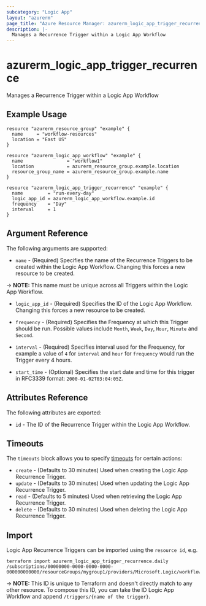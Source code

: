 ```yaml
---
subcategory: "Logic App"
layout: "azurerm"
page_title: "Azure Resource Manager: azurerm_logic_app_trigger_recurrence"
description: |-
  Manages a Recurrence Trigger within a Logic App Workflow
---
```


# azurerm_logic_app_trigger_recurrence

Manages a Recurrence Trigger within a Logic App Workflow

## Example Usage

```hcl
resource "azurerm_resource_group" "example" {
  name     = "workflow-resources"
  location = "East US"
}

resource "azurerm_logic_app_workflow" "example" {
  name                = "workflow1"
  location            = azurerm_resource_group.example.location
  resource_group_name = azurerm_resource_group.example.name
}

resource "azurerm_logic_app_trigger_recurrence" "example" {
  name         = "run-every-day"
  logic_app_id = azurerm_logic_app_workflow.example.id
  frequency    = "Day"
  interval     = 1
}
```

## Argument Reference

The following arguments are supported:

* `name` - (Required) Specifies the name of the Recurrence Triggers to be created within the Logic App Workflow. Changing this forces a new resource to be created.

-> **NOTE:** This name must be unique across all Triggers within the Logic App Workflow.

* `logic_app_id` - (Required) Specifies the ID of the Logic App Workflow. Changing this forces a new resource to be created.

* `frequency` - (Required) Specifies the Frequency at which this Trigger should be run. Possible values include `Month`, `Week`, `Day`, `Hour`, `Minute` and `Second`.

* `interval` - (Required) Specifies interval used for the Frequency, for example a value of `4` for `interval` and `hour` for `frequency` would run the Trigger every 4 hours.

* `start_time` - (Optional) Specifies the start date and time for this trigger in RFC3339 format: `2000-01-02T03:04:05Z`.

## Attributes Reference

The following attributes are exported:

* `id` - The ID of the Recurrence Trigger within the Logic App Workflow.

## Timeouts

The `timeouts` block allows you to specify [timeouts](https://www.terraform.io/docs/configuration/resources.html#timeouts) for certain actions:

* `create` - (Defaults to 30 minutes) Used when creating the Logic App Recurrence Trigger.
* `update` - (Defaults to 30 minutes) Used when updating the Logic App Recurrence Trigger.
* `read` - (Defaults to 5 minutes) Used when retrieving the Logic App Recurrence Trigger.
* `delete` - (Defaults to 30 minutes) Used when deleting the Logic App Recurrence Trigger.

## Import

Logic App Recurrence Triggers can be imported using the `resource id`, e.g.

```shell
terraform import azurerm_logic_app_trigger_recurrence.daily /subscriptions/00000000-0000-0000-0000-000000000000/resourceGroups/mygroup1/providers/Microsoft.Logic/workflows/workflow1/triggers/daily
```

-> **NOTE:** This ID is unique to Terraform and doesn't directly match to any other resource. To compose this ID, you can take the ID Logic App Workflow and append `/triggers/{name of the trigger}`.

